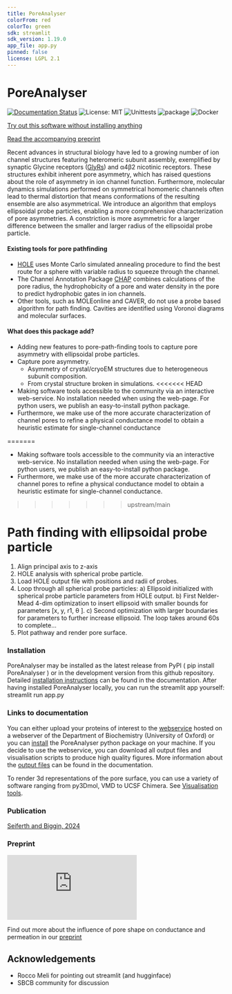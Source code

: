 ```yaml
---
title: PoreAnalyser
colorFrom: red
colorTo: green
sdk: streamlit
sdk_version: 1.19.0
app_file: app.py
pinned: false
license: LGPL 2.1
---
```


PoreAnalyser
==============================

[//]: # (Badges)
[![Documentation Status](https://readthedocs.org/projects/porefinding/badge/?version=latest)](https://porefinding.readthedocs.io/en/latest/?badge=latest) ![License: MIT](https://img.shields.io/badge/License-LGPL_2.1-blue) ![Unittests](https://github.com/DSeiferth/PoreAnalyser/actions/workflows/python-package.yml/badge.svg) ![package](https://github.com/DSeiferth/PoreAnalyser/actions/workflows/python-publish.yml/badge.svg) ![Docker](https://github.com/DSeiferth/PoreAnalyser/actions/workflows/docker-publish.yml/badge.svg)

[Try out this software without installing anything](https://poreanalyser.bioch.ox.ac.uk/)

[Read the accompanying preprint](https://doi.org/10.1101/2024.04.18.589791)

Recent advances in structural biology have led to a growing number of ion channel structures featuring heteromeric subunit assembly, exemplified by synaptic Glycine receptors ([GlyRs](https://www.nature.com/articles/s41467-023-37106-7)) and α4β2 nicotinic receptors. These structures exhibit inherent pore asymmetry, which has raised questions about the role of asymmetry in ion channel function.  Furthermore, molecular dynamics simulations performed on symmetrical homomeric channels often lead to thermal distortion that means conformations of the resulting ensemble are also asymmetrical. We introduce an algorithm that employs ellipsoidal probe particles, enabling a more comprehensive characterization of pore asymmetries. A constriction is more asymmetric for a larger difference between the smaller and larger radius of the ellipsoidal probe particle. 

#### Existing tools for pore pathfinding
- [HOLE](https://www.holeprogram.org/) uses Monte Carlo simulated annealing procedure to find the best route for a sphere with variable radius to squeeze through the channel.
- The Channel Annotation Package [CHAP](https://github.com/channotation/chap) combines  calculations of the pore radius, the hydrophobicity of a pore and water density in the pore to predict hydrophobic gates in ion channels.
- Other tools, such as MOLEonline and CAVER, do not use a probe based algorithm for path finding. Cavities are identified using Voronoi diagrams and molecular surfaces.

#### What does this package add?
- Adding new features to pore-path-finding tools to capture pore asymmetry with ellipsoidal probe particles.
- Capture pore asymmetry.
  - Asymmetry of crystal/cryoEM structures due to heterogeneous subunit composition.
  - From crystal structure broken in simulations.
<<<<<<< HEAD
- Making software tools accessible to the community via an interactive web-service. No installation needed when using the web-page. For python users, we publish an easy-to-install python package.
- Furthermore, we make use of the more accurate characterization of channel pores to refine a physical conductance model to obtain a heuristic estimate for single-channel conductance 

=======
- Making software tools accessible to the community via an interactive web-service. No installation needed when using the web-page. For python users, we publish an easy-to-install python package. 
- Furthermore, we make use of the more accurate characterization of channel pores to refine a physical conductance model to obtain a heuristic estimate for single-channel conductance.
>>>>>>> upstream/main

# Path finding with ellipsoidal probe particle

1. Align principal axis to z-axis
2. HOLE analysis with spherical probe particle.
3. Load HOLE output file with positions and radii of probes.
4. Loop through all spherical probe particles: 
    a) Ellipsoid initialized with spherical probe particle parameters from HOLE output. 
    b) First Nelder-Mead 4-dim optimization to insert ellipsoid with smaller bounds for parameters [x, y, r1, θ ]. 
    c) Second optimization with larger boundaries for parameters to further increase ellipsoid. The loop takes around 60s to complete...
5. Plot pathway and render pore surface. 

### Installation
PoreAnalyser may be installed as the latest release from PyPI ( pip install PoreAnalyser ) or in the development version from this github repository. 
Detailed [installation instructions](https://porefinding.readthedocs.io/en/latest/usage.html#installation) can be found in the documentation.
After having installed PoreAnalyser locally, you can run the streamlit app yourself: streamlit run app.py

### Links to documentation
You can either upload your proteins of interest to the [webservice](https://poreanalyser.bioch.ox.ac.uk/) hosted on a webserver of the Department of Biochemistry (University of Oxford)
or you can [install](https://porefinding.readthedocs.io/en/latest/usage.html#installation) the PoreAnalyser python package on your machine. 
If you decide to use the webservice, you can download all output files and visualisation scripts to produce high quality figures. 
More information about the [output files](https://porefinding.readthedocs.io/en/latest/webservice.html) can be found in the documentation. 

To render 3d representations of the pore surface, you can use a variety of software ranging from py3Dmol, VMD to UCSF Chimera.
See [Visualisation tools](https://porefinding.readthedocs.io/en/latest/visualisation.html).

### Publication
[Seiferth and Biggin, 2024](https://doi.org/10.1016/j.bpj.2024.07.010)

### Preprint
![qrcode](https://connect.biorxiv.org/qr/qr_img.php?id=2024.04.18.589791)

Find out more about the influence of pore shape on conductance and permeation in our [preprint](https://doi.org/10.1101/2024.04.18.589791)

## Acknowledgements
* Rocco Meli for pointing out streamlit (and hugginface)
* SBCB community for discussion
